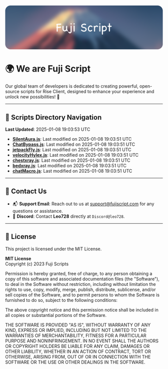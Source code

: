 ![Banner](.github/b.webp)

# 🌍 **We are Fuji Script**

Our global team of developers is dedicated to creating powerful, open-source scripts for Rise Client, designed to enhance your experience and unlock new possibilities! 🌟

---
<!-- SCRIPTS_NAVIGATION_START -->
## 📂 **Scripts Directory Navigation**

**Last Updated**: 2025-01-08 19:03:53 UTC

- **[SilentAura.js](scripts/SilentAura.js)**: Last modified on 2025-01-08 19:03:51 UTC
- **[ChatBypass.js](scripts/ChatBypass.js)**: Last modified on 2025-01-08 19:03:51 UTC
- **[jetpackFly.js](scripts/jetpackFly.js)**: Last modified on 2025-01-08 19:03:51 UTC
- **[velocityHylex.js](scripts/velocityHylex.js)**: Last modified on 2025-01-08 19:03:51 UTC
- **[chestxray.js](scripts/chestxray.js)**: Last modified on 2025-01-08 19:03:51 UTC
- **[bedxray.js](scripts/bedxray.js)**: Last modified on 2025-01-08 19:03:51 UTC
- **[chatMacro.js](scripts/chatMacro.js)**: Last modified on 2025-01-08 19:03:51 UTC

<!-- SCRIPTS_NAVIGATION_END -->

---

## 💬 **Contact Us**  
- 📬 **Support Email**: Reach out to us at [support@fujiscript.com](mailto:support@fujiscript.com) for any questions or assistance.  
- 💬 **Discord**: Contact **Leo728** directly at `Discord@leo728`.

---

## 📜 **License**

This project is licensed under the MIT License.  

**MIT License**  
Copyright (c) 2023 Fuji Scripts  

Permission is hereby granted, free of charge, to any person obtaining a copy of this software and associated documentation files (the "Software"), to deal in the Software without restriction, including without limitation the rights to use, copy, modify, merge, publish, distribute, sublicense, and/or sell copies of the Software, and to permit persons to whom the Software is furnished to do so, subject to the following conditions:  

The above copyright notice and this permission notice shall be included in all copies or substantial portions of the Software.  

THE SOFTWARE IS PROVIDED "AS IS", WITHOUT WARRANTY OF ANY KIND, EXPRESS OR IMPLIED, INCLUDING BUT NOT LIMITED TO THE WARRANTIES OF MERCHANTABILITY, FITNESS FOR A PARTICULAR PURPOSE AND NONINFRINGEMENT. IN NO EVENT SHALL THE AUTHORS OR COPYRIGHT HOLDERS BE LIABLE FOR ANY CLAIM, DAMAGES OR OTHER LIABILITY, WHETHER IN AN ACTION OF CONTRACT, TORT OR OTHERWISE, ARISING FROM, OUT OF OR IN CONNECTION WITH THE SOFTWARE OR THE USE OR OTHER DEALINGS IN THE SOFTWARE.  
